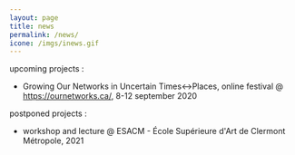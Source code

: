 ```yaml
---
layout: page
title: news
permalink: /news/
icone: /imgs/inews.gif
---
```


upcoming projects :
- Growing Our Networks in Uncertain Times↔Places, online festival @ https://ournetworks.ca/, 8-12 september 2020

postponed projects :
- workshop and lecture @ ESACM - École Supérieure d'Art de Clermont Métropole, 2021
